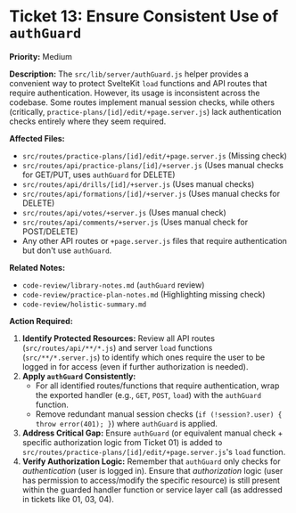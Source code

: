 # Ticket 13: Ensure Consistent Use of `authGuard`

**Priority:** Medium

**Description:** The `src/lib/server/authGuard.js` helper provides a convenient way to protect SvelteKit `load` functions and API routes that require authentication. However, its usage is inconsistent across the codebase. Some routes implement manual session checks, while others (critically, `practice-plans/[id]/edit/+page.server.js`) lack authentication checks entirely where they seem required.

**Affected Files:**

*   `src/routes/practice-plans/[id]/edit/+page.server.js` (Missing check)
*   `src/routes/api/practice-plans/[id]/+server.js` (Uses manual checks for GET/PUT, uses `authGuard` for DELETE)
*   `src/routes/api/drills/[id]/+server.js` (Uses manual checks)
*   `src/routes/api/formations/[id]/+server.js` (Uses manual checks for DELETE)
*   `src/routes/api/votes/+server.js` (Uses manual check)
*   `src/routes/api/comments/+server.js` (Uses manual check for POST/DELETE)
*   Any other API routes or `+page.server.js` files that require authentication but don't use `authGuard`.

**Related Notes:**

*   `code-review/library-notes.md` (`authGuard` review)
*   `code-review/practice-plan-notes.md` (Highlighting missing check)
*   `code-review/holistic-summary.md`

**Action Required:**

1.  **Identify Protected Resources:** Review all API routes (`src/routes/api/**/*.js`) and server `load` functions (`src/**/*.server.js`) to identify which ones require the user to be logged in for access (even if further authorization is needed).
2.  **Apply `authGuard` Consistently:**
    *   For all identified routes/functions that require authentication, wrap the exported handler (e.g., `GET`, `POST`, `load`) with the `authGuard` function.
    *   Remove redundant manual session checks (`if (!session?.user) { throw error(401); }`) where `authGuard` is applied.
3.  **Address Critical Gap:** Ensure `authGuard` (or equivalent manual check + specific authorization logic from Ticket 01) is added to `src/routes/practice-plans/[id]/edit/+page.server.js`'s `load` function.
4.  **Verify Authorization Logic:** Remember that `authGuard` only checks for *authentication* (user is logged in). Ensure that *authorization* logic (user has permission to access/modify the specific resource) is still present within the guarded handler function or service layer call (as addressed in tickets like 01, 03, 04). 